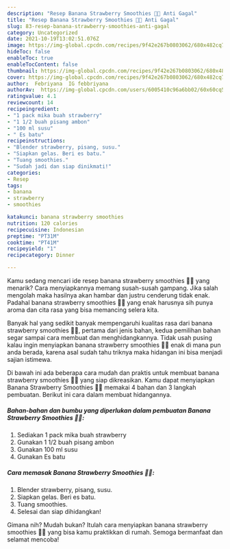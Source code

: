 ```yaml
---
description: "Resep Banana Strawberry Smoothies 🍌🍓 Anti Gagal"
title: "Resep Banana Strawberry Smoothies 🍌🍓 Anti Gagal"
slug: 83-resep-banana-strawberry-smoothies-anti-gagal
category: Uncategorized
date: 2021-10-19T13:02:51.076Z
image: https://img-global.cpcdn.com/recipes/9f42e267b0803062/680x482cq70/banana-strawberry-smoothies-foto-resep-utama.jpg
hideToc: false
enableToc: true
enableTocContent: false
thumbnail: https://img-global.cpcdn.com/recipes/9f42e267b0803062/680x482cq70/banana-strawberry-smoothies-foto-resep-utama.jpg
cover: https://img-global.cpcdn.com/recipes/9f42e267b0803062/680x482cq70/banana-strawberry-smoothies-foto-resep-utama.jpg
author:  Febriyana  IG febbriyana
authorAv:  https://img-global.cpcdn.com/users/6005410c96a6bb02/60x60cq50/avatar.jpg
ratingvalue: 4.1
reviewcount: 14
recipeingredient:
- "1 pack mika buah strawberry"
- "1 1/2 buah pisang ambon"
- "100 ml susu"
- " Es batu"
recipeinstructions:
- "Blender strawberry, pisang, susu."
- "Siapkan gelas. Beri es batu."
- "Tuang smoothies."
- "Sudah jadi dan siap dinikmati!"
categories:
- Resep
tags:
- banana
- strawberry
- smoothies

katakunci: banana strawberry smoothies 
nutrition: 120 calories
recipecuisine: Indonesian
preptime: "PT31M"
cooktime: "PT41M"
recipeyield: "1"
recipecategory: Dinner

---
```



Kamu sedang mencari ide resep banana strawberry smoothies 🍌🍓 yang menarik? Cara menyiapkannya memang susah-susah gampang. Jika salah mengolah maka hasilnya akan hambar dan justru cenderung tidak enak. Padahal banana strawberry smoothies 🍌🍓 yang enak harusnya sih punya aroma dan cita rasa yang bisa memancing selera kita.




Banyak hal yang sedikit banyak mempengaruhi kualitas rasa dari banana strawberry smoothies 🍌🍓, pertama dari jenis bahan, kedua pemilihan bahan segar sampai cara membuat dan menghidangkannya. Tidak usah pusing kalau ingin menyiapkan banana strawberry smoothies 🍌🍓 enak di mana pun anda berada, karena asal sudah tahu triknya maka hidangan ini bisa menjadi sajian istimewa.


Di bawah ini ada beberapa cara mudah dan praktis untuk membuat banana strawberry smoothies 🍌🍓 yang siap dikreasikan. Kamu dapat menyiapkan Banana Strawberry Smoothies 🍌🍓 memakai 4 bahan dan 3 langkah pembuatan. Berikut ini cara dalam membuat hidangannya.

<!--inarticleads1-->

##### Bahan-bahan dan bumbu yang diperlukan dalam pembuatan Banana Strawberry Smoothies 🍌🍓:

1. Sediakan 1 pack mika buah strawberry
1. Gunakan 1 1/2 buah pisang ambon
1. Gunakan 100 ml susu
1. Gunakan  Es batu




<!--inarticleads2-->

##### Cara memasak Banana Strawberry Smoothies 🍌🍓:

1. Blender strawberry, pisang, susu.
1. Siapkan gelas. Beri es batu.
1. Tuang smoothies.
1. Selesai dan siap dihidangkan!



Gimana nih? Mudah bukan? Itulah cara menyiapkan banana strawberry smoothies 🍌🍓 yang bisa kamu praktikkan di rumah. Semoga bermanfaat dan selamat mencoba!
